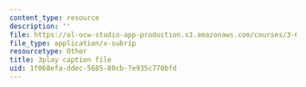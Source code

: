 ```yaml
---
content_type: resource
description: ''
file: https://ol-ocw-studio-app-production.s3.amazonaws.com/courses/3-60-symmetry-structure-and-tensor-properties-of-materials-fall-2005/1f068efaddec568580cb7e935c770bfd_8gOVW9fKOcY.vtt
file_type: application/x-subrip
resourcetype: Other
title: 3play caption file
uid: 1f068efa-ddec-5685-80cb-7e935c770bfd
---
```

